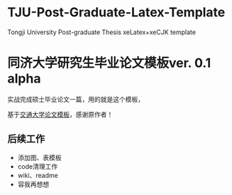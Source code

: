 # TJU-Post-Graduate-Latex-Template
Tongji University Post-graduate Thesis xeLatex+xeCJK template

# 同济大学研究生毕业论文模板ver. 0.1 alpha


实战完成硕士毕业论文一篇，用的就是这个模板，

基于[交通大学论文模板](https://github.com/weijianwen/SJTUThesis)，感谢原作者！

## 后续工作


* 添加图、表模板
* code清理工作
* wiki、readme
* 容我再想想





